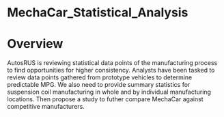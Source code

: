 # MechaCar_Statistical_Analysis

# Overview

AutosRUS is reviewing statistical data points of the manufacturing process to find opportunities for higher consistency. Analysts have been tasked to review data points gathered from prototype vehicles to determine predictable MPG. We also need to provide summary statistics for suspension coil manufacturing in whole and by individual manufacturing locations. Then propose a study to futher compare MechaCar against competitive manufacturers.
